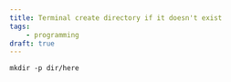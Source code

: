 ```yaml
---
title: Terminal create directory if it doesn't exist
tags:
    - programming
draft: true
---
```

`mkdir -p dir/here`
